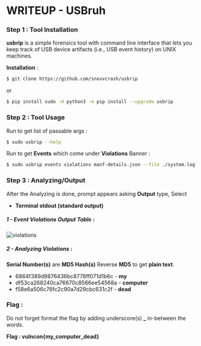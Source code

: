 # WRITEUP - USBruh

### Step 1 : Tool Installation
**usbrip** is a simple forensics tool with command line interface that lets you keep track of USB device artifacts (i.e., USB event history) on UNIX machines.

**Installation** :
```sh
$ git clone https://github.com/snovvcrash/usbrip
```
or 
```sh
$ pip install sudo -H python3 -m pip install --upgrade usbrip
```


### Step 2 : Tool Usage

Run to get list of passable args :
```sh
$ sudo usbrip --help
```

Run to get **Events** which come under **Violations** Banner :

```sh
$ sudo usbrip events violations manf-details.json --file ./system.log
```


### Step 3 : Analyzing/Output
After the Analyzing is done, prompt appears asking **Output** type, Select
* **Terminal stdout (standard output)**

##### 1 - Event Violations Output Table : 
![violations](https://i.postimg.cc/L698sQvT/violations.png)

##### 2 - Analyzing Violations :
**Serial Number(s)** are **MD5 Hash(s)**
Reverse **MD5** to get **plain text**. 

* 6864f389d9876436bc8778ff071d1b6c - **my**
* df53ca268240ca76670c8566ee54568a - **computer**
* f58e6a506c76fc2c90a7d29cbc631c2f - **dead**

### Flag :
Do not forget format the flag by adding underscore(s) **_** in-between the words.

**Flag : vulncon{my_computer_dead}**
